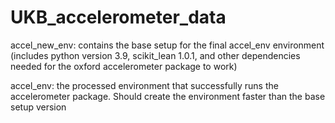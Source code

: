 # UKB_accelerometer_data

accel_new_env: contains the base setup for the final accel_env environment (includes python version 3.9, scikit_lean 1.0.1, and other dependencies needed for the oxford accelerometer package to work)

accel_env: the processed environment that successfully runs the accelerometer package. Should create the environment faster than the base setup version
